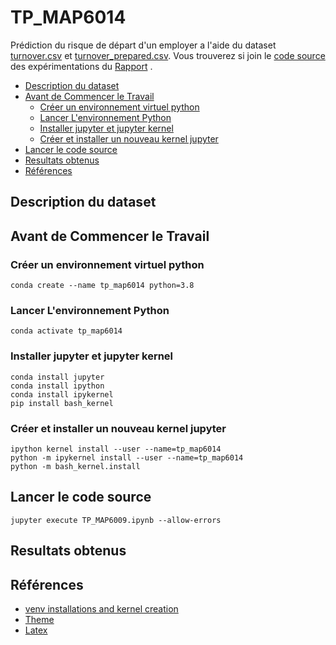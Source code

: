 # TP_MAP6014
Prédiction du risque de départ d'un employer a l'aide du dataset [turnover.csv](./datasets/turnover.csv) et [turnover_prepared.csv](./datasets/turnover_prepared.csv). Vous trouverez si join le [code source](./TP_MAP6009.ipynb) des expérimentations du [Rapport]() .

- [Description du dataset](#description-du-dataset)
- [Avant de Commencer le Travail](#avant-de-commencer-le-travail)
    - [Créer un environnement virtuel python](#creer-un-environnement-virtuel-pythoncreer-)
    - [Lancer L'environnement Python](#lancer-lenvironnement-python)
    - [Installer jupyter et jupyter kernel](#installer-jupyter-et-jupyter-kernel)
    - [Créer et installer un nouveau kernel jupyter](#creer-et-installer-un-nouveau-kernel-jupyter)
- [Lancer le code source](#lancer-le-code-source)
- [Resultats obtenus](#resultats-obtenus)
- [Références](#references)
## Description du dataset

## Avant de Commencer le Travail
### Créer un environnement virtuel python
`conda create --name tp_map6014 python=3.8`
### Lancer L'environnement Python 
`conda activate tp_map6014`
### Installer jupyter et jupyter kernel
```
conda install jupyter
conda install ipython
conda install ipykernel
pip install bash_kernel
```
### Créer et installer un nouveau kernel jupyter 
```
ipython kernel install --user --name=tp_map6014
python -m ipykernel install --user --name=tp_map6014
python -m bash_kernel.install
```
## Lancer le code source
`jupyter execute TP_MAP6009.ipynb --allow-errors`
## Resultats obtenus

## Références
* [venv installations and kernel creation](https://medium.com/@WamiqRaza/how-to-create-virtual-environment-jupyter-kernel-python-6836b50f4bf4)
* [Theme](./theme/AdobeColor-My%20Color%20Theme-3.jpeg)
* [Latex](https://guides.nyu.edu/LaTeX/installation)